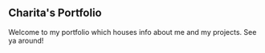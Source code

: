 ## Charita's Portfolio 

Welcome to my portfolio which houses info about me and my projects. See ya around!
